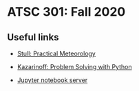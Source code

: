 
# ATSC 301: Fall 2020

## Useful links

* [Stull: Practical Meteorology](https://www.eoas.ubc.ca/books/Practical_Meteorology)

* [Kazarinoff: Problem Solving with Python](https://atsc_web.eoas.ubc.ca)

* [Jupyter notebook server](https://node07.eoas.ubc.ca:8443)
